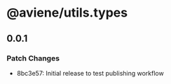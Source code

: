 # @aviene/utils.types

## 0.0.1

### Patch Changes

- 8bc3e57: Initial release to test publishing workflow
